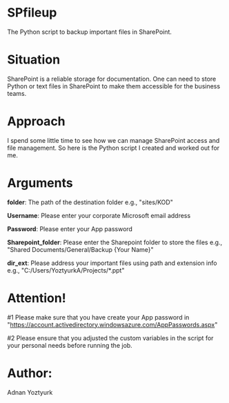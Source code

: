# SPfileup

The Python script to backup important files in SharePoint.

# Situation

SharePoint is a reliable storage for documentation. One can need to store Python or text files in SharePoint to make them accessible for the business teams. 

# Approach

I spend some little time to see how we can manage SharePoint access and file management. So here is the Python script I created and worked out for me. 

# Arguments
**folder**: The path of the destination folder e.g., "sites/KOD"

**Username**: Please enter your corporate Microsoft email address

**Password**: Please enter your App password

**Sharepoint_folder**: Please enter the Sharepoint folder to store the files e.g., "Shared Documents/General/Backup {Your Name}"

**dir_ext**: Please address your important files using path and extension info e.g., "C:/Users/YoztyurkA/Projects/*.ppt"

# Attention!
#1 Please make sure that you have create your App password in "https://account.activedirectory.windowsazure.com/AppPasswords.aspx"

#2 Please ensure that you adjusted the custom variables in the script for your personal needs before running the job.

# Author:
Adnan Yoztyurk
